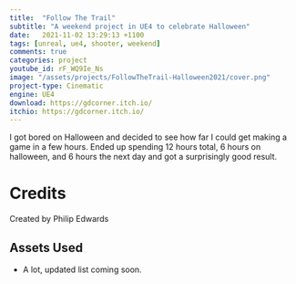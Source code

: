 ```yaml
---
title:  "Follow The Trail"
subtitle: "A weekend project in UE4 to celebrate Halloween"
date:   2021-11-02 13:29:13 +1100
tags: [unreal, ue4, shooter, weekend]
comments: true
categories: project
youtube_id: rF_WQ9Ie_Ns
image: "/assets/projects/FollowTheTrail-Halloween2021/cover.png"
project-type: Cinematic
engine: UE4
download: https://gdcorner.itch.io/
itchio: https://gdcorner.itch.io/
---
```


I got bored on Halloween and decided to see how far I could get making a game in a few hours. Ended up spending 12 hours total, 6 hours on halloween, and 6 hours the next day and got a surprisingly good result.

# Credits

Created by Philip Edwards

## Assets Used

- A lot, updated list coming soon.
